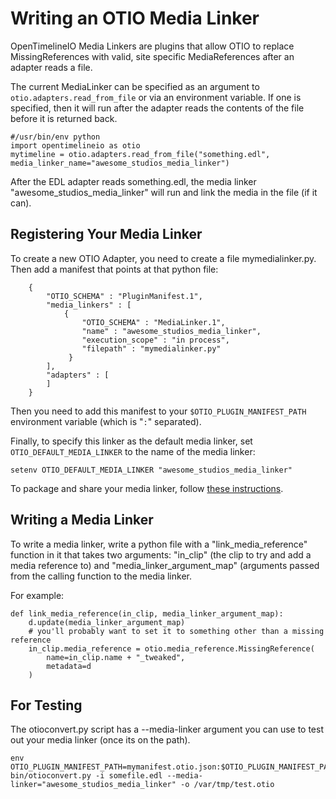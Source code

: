 # Writing an OTIO Media Linker

OpenTimelineIO Media Linkers are plugins that allow OTIO to replace MissingReferences with valid, site specific MediaReferences after an adapter reads a file.

The current MediaLinker can be specified as an argument to `otio.adapters.read_from_file` or via an environment variable.  If one is specified, then it will run after the adapter reads the contents of the file before it is returned back.

    #/usr/bin/env python
    import opentimelineio as otio
    mytimeline = otio.adapters.read_from_file("something.edl", media_linker_name="awesome_studios_media_linker")

After the EDL adapter reads something.edl, the media linker "awesome_studios_media_linker" will run and link the media in the file (if it can).


## Registering Your Media Linker
 
To create a new OTIO Adapter, you need to create a file mymedialinker.py. Then add a manifest that points at that python file:


        {
            "OTIO_SCHEMA" : "PluginManifest.1",
            "media_linkers" : [
                {
                    "OTIO_SCHEMA" : "MediaLinker.1",
                    "name" : "awesome_studios_media_linker",
                    "execution_scope" : "in process",
                    "filepath" : "mymedialinker.py"
                 }
            ],
            "adapters" : [
            ]
        }
          
Then you need to add this manifest to your `$OTIO_PLUGIN_MANIFEST_PATH` environment variable (which is "`:`" separated).

Finally, to specify this linker as the default media linker, set `OTIO_DEFAULT_MEDIA_LINKER` to the name of the media linker:

    setenv OTIO_DEFAULT_MEDIA_LINKER "awesome_studios_media_linker"

To package and share your media linker, follow [these instructions](https://github.com/PixarAnimationStudios/OpenTimelineIO/wiki/How-to-Write-an-OpenTimelineIO-Adapter#packaging-and-sharing-custom-adapters).

## Writing a Media Linker
 
To write a media linker, write a python file with a "link_media_reference" function in it that takes two arguments: "in_clip" (the clip to try and add a media reference to) and "media_linker_argument_map" (arguments passed from the calling function to the media linker.

For example:

    def link_media_reference(in_clip, media_linker_argument_map):
        d.update(media_linker_argument_map)
        # you'll probably want to set it to something other than a missing reference
        in_clip.media_reference = otio.media_reference.MissingReference(
            name=in_clip.name + "_tweaked",
            metadata=d
        )

## For Testing

The otioconvert.py script has a --media-linker argument you can use to test out your media linker (once its on the path).

    env OTIO_PLUGIN_MANIFEST_PATH=mymanifest.otio.json:$OTIO_PLUGIN_MANIFEST_PATH bin/otioconvert.py -i somefile.edl --media-linker="awesome_studios_media_linker" -o /var/tmp/test.otio

